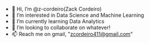 - 👋 Hi, I’m @z-cordeiro(Zack Cordeiro)
- 👀 I’m interested in Data Science and Machine Learning
- 🌱 I’m currently learning Data Analytics
- 💞️ I’m looking to collaborate on whatever!
- 📫 Reach me on gmail, "zcordeiro411@gmail.com"

<!---
z-cordeiro/z-cordeiro is a ✨ special ✨ repository because its `README.md` (this file) appears on your GitHub profile.
You can click the Preview link to take a look at your changes.
--->
